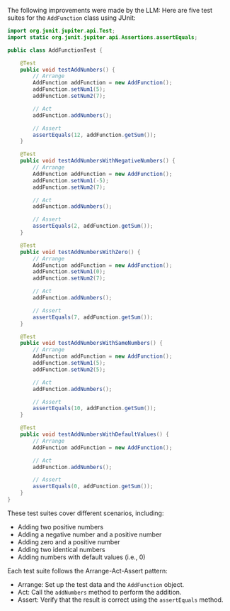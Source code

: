 The following improvements were made by the LLM:
Here are five test suites for the `AddFunction` class using JUnit:

```java
import org.junit.jupiter.api.Test;
import static org.junit.jupiter.api.Assertions.assertEquals;

public class AddFunctionTest {

    @Test
    public void testAddNumbers() {
        // Arrange
        AddFunction addFunction = new AddFunction();
        addFunction.setNum1(5);
        addFunction.setNum2(7);

        // Act
        addFunction.addNumbers();

        // Assert
        assertEquals(12, addFunction.getSum());
    }

    @Test
    public void testAddNumbersWithNegativeNumbers() {
        // Arrange
        AddFunction addFunction = new AddFunction();
        addFunction.setNum1(-5);
        addFunction.setNum2(7);

        // Act
        addFunction.addNumbers();

        // Assert
        assertEquals(2, addFunction.getSum());
    }

    @Test
    public void testAddNumbersWithZero() {
        // Arrange
        AddFunction addFunction = new AddFunction();
        addFunction.setNum1(0);
        addFunction.setNum2(7);

        // Act
        addFunction.addNumbers();

        // Assert
        assertEquals(7, addFunction.getSum());
    }

    @Test
    public void testAddNumbersWithSameNumbers() {
        // Arrange
        AddFunction addFunction = new AddFunction();
        addFunction.setNum1(5);
        addFunction.setNum2(5);

        // Act
        addFunction.addNumbers();

        // Assert
        assertEquals(10, addFunction.getSum());
    }

    @Test
    public void testAddNumbersWithDefaultValues() {
        // Arrange
        AddFunction addFunction = new AddFunction();

        // Act
        addFunction.addNumbers();

        // Assert
        assertEquals(0, addFunction.getSum());
    }
}
```

These test suites cover different scenarios, including:

*   Adding two positive numbers
*   Adding a negative number and a positive number
*   Adding zero and a positive number
*   Adding two identical numbers
*   Adding numbers with default values (i.e., 0)

Each test suite follows the Arrange-Act-Assert pattern:

*   Arrange: Set up the test data and the `AddFunction` object.
*   Act: Call the `addNumbers` method to perform the addition.
*   Assert: Verify that the result is correct using the `assertEquals` method.